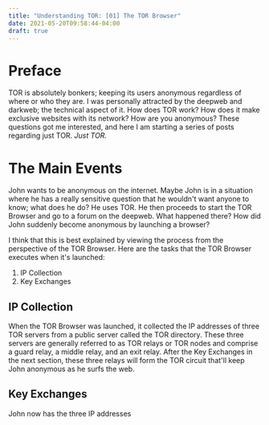 ```yaml
---
title: "Understanding TOR: [01] The TOR Browser"
date: 2021-05-20T09:58:44-04:00
draft: true
---
```


# Preface

TOR is absolutely bonkers; keeping its users anonymous regardless of where or who they are. I was personally attracted by the deepweb and darkweb; the technical aspect of it. How does TOR work? How does it make exclusive websites with its network? How are you anonymous? These questions got me interested, and here I am starting a series of posts regarding just TOR. *Just TOR.*

# The Main Events

John wants to be anonymous on the internet. Maybe John is in a situation where he has a really sensitive question that he wouldn't want anyone to know; what does he do? He uses TOR. He then proceeds to start the TOR Browser and go to a forum on the deepweb. What happened there? How did John suddenly become anonymous by launching a browser?

I think that this is best explained by viewing the process from the perspective of the TOR Browser. Here are the tasks that the TOR Browser executes when it's launched: 

1. IP Collection
2. Key Exchanges

## IP Collection

When the TOR Browser was launched, it collected the IP addresses of three TOR servers from a public server called the TOR directory. These three servers are generally referred to as TOR relays or TOR nodes and comprise a guard relay, a middle relay, and an exit relay. After the Key Exchanges in the next section, these three relays will form the TOR circuit that'll keep John anonymous as he surfs the web.

## Key Exchanges

John now has the three IP addresses  
